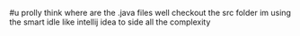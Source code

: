 #u prolly think where are the .java files well checkout the src folder 
im using the smart idle like intellij idea to side all the complexity 
